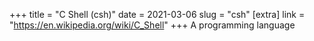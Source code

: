 +++
title = "C Shell (csh)"
date = 2021-03-06
slug = "csh"
[extra]
link = "https://en.wikipedia.org/wiki/C_Shell"
+++
A programming language

